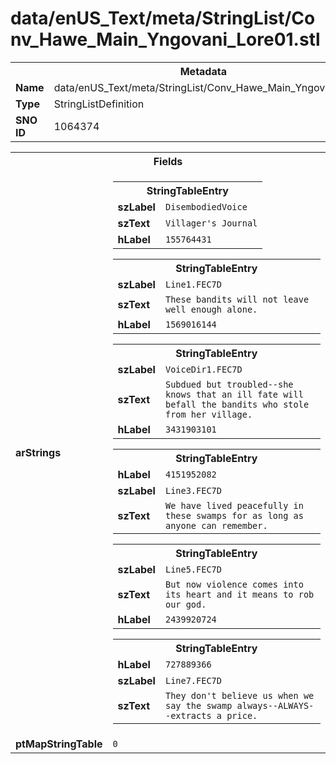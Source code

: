 <h1>data/enUS_Text/meta/StringList/Conv_Hawe_Main_Yngovani_Lore01.stl</h1><table><tr><th colspan="100%">Metadata</th></tr><tr><td><b>Name</b></td><td>data/enUS_Text/meta/StringList/Conv_Hawe_Main_Yngovani_Lore01.stl</td></tr><tr><td><b>Type</b></td><td>StringListDefinition</td></tr><tr><td><b>SNO ID</b></td><td>1064374</td></tr></table>

<table><tr><th colspan="100%">Fields</th></tr><tr><td><b>arStrings</b></td><td><table><tr><th colspan="100%">StringTableEntry</th></tr><tr><td><b>szLabel</b></td><td><code>DisembodiedVoice</code></td></tr><tr><td><b>szText</b></td><td><code>Villager's Journal</code></td></tr><tr><td><b>hLabel</b></td><td><code>155764431</code></td></tr></table>


<table><tr><th colspan="100%">StringTableEntry</th></tr><tr><td><b>szLabel</b></td><td><code>Line1.FEC7D</code></td></tr><tr><td><b>szText</b></td><td><code>These bandits will not leave well enough alone.</code></td></tr><tr><td><b>hLabel</b></td><td><code>1569016144</code></td></tr></table>


<table><tr><th colspan="100%">StringTableEntry</th></tr><tr><td><b>szLabel</b></td><td><code>VoiceDir1.FEC7D</code></td></tr><tr><td><b>szText</b></td><td><code>Subdued but troubled--she knows that an ill fate will befall the bandits who stole from her village.</code></td></tr><tr><td><b>hLabel</b></td><td><code>3431903101</code></td></tr></table>


<table><tr><th colspan="100%">StringTableEntry</th></tr><tr><td><b>hLabel</b></td><td><code>4151952082</code></td></tr><tr><td><b>szLabel</b></td><td><code>Line3.FEC7D</code></td></tr><tr><td><b>szText</b></td><td><code>We have lived peacefully in these swamps for as long as anyone can remember.</code></td></tr></table>


<table><tr><th colspan="100%">StringTableEntry</th></tr><tr><td><b>szLabel</b></td><td><code>Line5.FEC7D</code></td></tr><tr><td><b>szText</b></td><td><code>But now violence comes into its heart and it means to rob our god.</code></td></tr><tr><td><b>hLabel</b></td><td><code>2439920724</code></td></tr></table>


<table><tr><th colspan="100%">StringTableEntry</th></tr><tr><td><b>hLabel</b></td><td><code>727889366</code></td></tr><tr><td><b>szLabel</b></td><td><code>Line7.FEC7D</code></td></tr><tr><td><b>szText</b></td><td><code>They don't believe us when we say the swamp always--ALWAYS--extracts a price.</code></td></tr></table>


</td></tr><tr><td><b>ptMapStringTable</b></td><td><code>0</code></td></tr></table>

